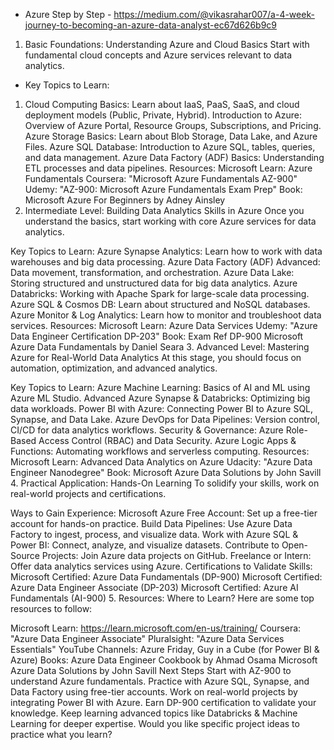 - Azure Step by Step - https://medium.com/@vikasrahar007/a-4-week-journey-to-becoming-an-azure-data-analyst-ec67d626b9c9

1. Basic Foundations: Understanding Azure and Cloud Basics
Start with fundamental cloud concepts and Azure services relevant to data analytics.

- Key Topics to Learn:
1. Cloud Computing Basics: Learn about IaaS, PaaS, SaaS, and cloud deployment models (Public, Private, Hybrid).
Introduction to Azure: Overview of Azure Portal, Resource Groups, Subscriptions, and Pricing.
Azure Storage Basics: Learn about Blob Storage, Data Lake, and Azure Files.
Azure SQL Database: Introduction to Azure SQL, tables, queries, and data management.
Azure Data Factory (ADF) Basics: Understanding ETL processes and data pipelines.
Resources:
Microsoft Learn: Azure Fundamentals
Coursera: "Microsoft Azure Fundamentals AZ-900"
Udemy: "AZ-900: Microsoft Azure Fundamentals Exam Prep"
Book: Microsoft Azure For Beginners by Adney Ainsley
2. Intermediate Level: Building Data Analytics Skills in Azure
Once you understand the basics, start working with core Azure services for data analytics.

Key Topics to Learn:
Azure Synapse Analytics: Learn how to work with data warehouses and big data processing.
Azure Data Factory (ADF) Advanced: Data movement, transformation, and orchestration.
Azure Data Lake: Storing structured and unstructured data for big data analytics.
Azure Databricks: Working with Apache Spark for large-scale data processing.
Azure SQL & Cosmos DB: Learn about structured and NoSQL databases.
Azure Monitor & Log Analytics: Learn how to monitor and troubleshoot data services.
Resources:
Microsoft Learn: Azure Data Services
Udemy: "Azure Data Engineer Certification DP-203"
Book: Exam Ref DP-900 Microsoft Azure Data Fundamentals by Daniel Seara
3. Advanced Level: Mastering Azure for Real-World Data Analytics
At this stage, you should focus on automation, optimization, and advanced analytics.

Key Topics to Learn:
Azure Machine Learning: Basics of AI and ML using Azure ML Studio.
Advanced Azure Synapse & Databricks: Optimizing big data workloads.
Power BI with Azure: Connecting Power BI to Azure SQL, Synapse, and Data Lake.
Azure DevOps for Data Pipelines: Version control, CI/CD for data analytics workflows.
Security & Governance: Azure Role-Based Access Control (RBAC) and Data Security.
Azure Logic Apps & Functions: Automating workflows and serverless computing.
Resources:
Microsoft Learn: Advanced Data Analytics on Azure
Udacity: "Azure Data Engineer Nanodegree"
Book: Microsoft Azure Data Solutions by John Savill
4. Practical Application: Hands-On Learning
To solidify your skills, work on real-world projects and certifications.

Ways to Gain Experience:
Microsoft Azure Free Account: Set up a free-tier account for hands-on practice.
Build Data Pipelines: Use Azure Data Factory to ingest, process, and visualize data.
Work with Azure SQL & Power BI: Connect, analyze, and visualize datasets.
Contribute to Open-Source Projects: Join Azure data projects on GitHub.
Freelance or Intern: Offer data analytics services using Azure.
Certifications to Validate Skills:
Microsoft Certified: Azure Data Fundamentals (DP-900)
Microsoft Certified: Azure Data Engineer Associate (DP-203)
Microsoft Certified: Azure AI Fundamentals (AI-900)
5. Resources: Where to Learn?
Here are some top resources to follow:

Microsoft Learn: https://learn.microsoft.com/en-us/training/
Coursera: "Azure Data Engineer Associate"
Pluralsight: "Azure Data Services Essentials"
YouTube Channels: Azure Friday, Guy in a Cube (for Power BI & Azure)
Books:
Azure Data Engineer Cookbook by Ahmad Osama
Microsoft Azure Data Solutions by John Savill
Next Steps
Start with AZ-900 to understand Azure fundamentals.
Practice with Azure SQL, Synapse, and Data Factory using free-tier accounts.
Work on real-world projects by integrating Power BI with Azure.
Earn DP-900 certification to validate your knowledge.
Keep learning advanced topics like Databricks & Machine Learning for deeper expertise.
Would you like specific project ideas to practice what you learn?
